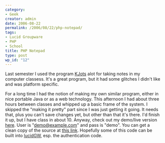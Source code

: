 ```yaml
---
category:
- Geek
creator: admin
date: 2006-08-22
permalink: /2006/08/22/php-notepad/
tags:
- Lucid Groupware
- PHP
- School
title: PHP Notepad
type: post
wp_id: "12"
---
```


Last semester I used the program [KJots](http://docs.kde.org/stable/en/kdeutils/kjots/index.html) alot for taking notes in my computer classess.  It's a great program, but it had some glitches I didn't like and was platform specific.

For a long time I had the notion of making my own similar program, either in nice portable Java or as a web technology.  This afternoon I had about three hours between classes and whipped up a basic frame of the system.  I skipped the "making it pretty" part since I was just getting it going.  It needs that, plus you can't save changes yet, but other than that it's there.  I'd finish it up, but I have class in about 10.  Anyway, check out my demo/live version [here](/projects/notepad/).  User is "demo@example.com" and pass is "demo".  You can get a clean copy of the source at [this link](/projects/notepad/notepad.zip).  Hopefully some of this code can be built into [lucidGW](http://lucid.velvetcache.org/), esp. the authentication code.
